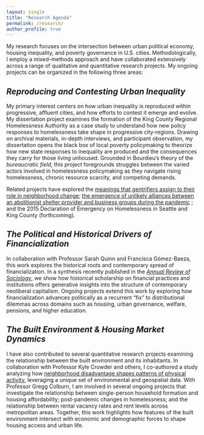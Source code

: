 ```yaml
---
layout: single
title: "Research Agenda"
permalink: /research/
author_profile: true
---
```


My research focuses on the intersection between urban political economy, housing inequality, and poverty governance in U.S. cities. Methodologically, I employ a mixed-methods approach and have collaborated extensively across a range of qualitative and quantitative research projects. My ongoing projects can be organized in the following three areas: 
## *Reproducing and Contesting Urban Inequality*
My primary interest centers on how urban inequality is reproduced within progressive, affluent cities, and how efforts to contest it emerge and evolve. My dissertation project examines the formation of the King County Regional Homelessness Authority as a case study to understand how new policy responses to homelessness take shape in progressive city-regions. Drawing on archival materials, in-depth interviews, and participant observation, my dissertation opens the black box of local poverty policymaking to theorize how new state responses to inequality are produced and the consequences they carry for those living unhoused. Grounded in Bourdieu’s theory of the *bureaucratic field*, this project foregrounds struggles between the varied actors involved in homelessness policymaking as they navigate rising homelessness, chronic resource scarcity, and competing demands. <br>

Related projects have explored the [meanings that gentrifiers assign to their role in neighborhood change](https://link.springer.com/article/10.1057/s41290-021-00149-8); [the emergence of unlikely alliances between an abolitionist shelter provider and business groups during the pandemic](https://journals.sagepub.com/doi/10.1177/15356841221140078) ; and the 2015 Declaration of Emergency on Homelessness in Seattle and King County (forthcoming). 
## *The Political and Historical Drivers of Financialization*
In collaboration with Professor Sarah Quinn and Francisca Gómez-Baeza, this work explores the historical roots and contemporary spread of financialization. In a synthesis recently published in the [*Annual Review of Sociology*](https://www.annualreviews.org/content/journals/10.1146/annurev-soc-031021-105657), we show how historical scholarship on financial practices and institutions offers generative insights into the structure of contemporary neoliberal capitalism. Ongoing projects extend this work by exploring how financialization advances politically as a recurrent “fix” to distributional dilemmas across domains such as housing, urban governance, welfare, pensions, and higher education. 
## *The Built Environment & Housing Market Dynamics*
I have also contributed to several quantitative research projects examining the relationship between the built environment and its inhabitants. In collaboration with Professor Kyle Crowder and others, I co-authored a study analyzing how [neighborhood disadvantage shapes patterns of physical activity](https://www.mdpi.com/1815874), leveraging a unique set of environmental and geospatial data. With Professor Gregg Colburn, I am involved in several ongoing projects that investigate the relationship between single-person household formation and housing affordability; post-pandemic changes in homelessness; and the relationship between rental vacancy rates and rent levels across metropolitan areas. Together, this work highlights how features of the built environment intersect with economic and demographic forces to shape housing access and urban life.
